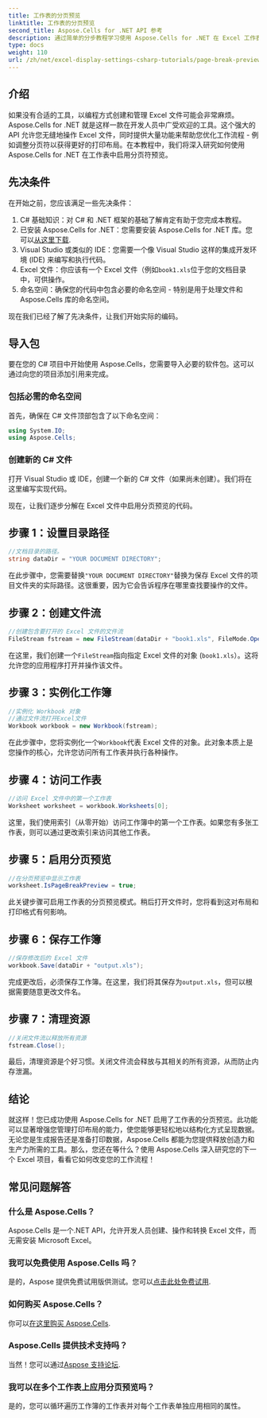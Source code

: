 ```yaml
---
title: 工作表的分页预览
linktitle: 工作表的分页预览
second_title: Aspose.Cells for .NET API 参考
description: 通过简单的分步教程学习使用 Aspose.Cells for .NET 在 Excel 工作表中启用分页预览。
type: docs
weight: 110
url: /zh/net/excel-display-settings-csharp-tutorials/page-break-preview-of-worksheet/
---
```

## 介绍

如果没有合适的工具，以编程方式创建和管理 Excel 文件可能会非常麻烦。Aspose.Cells for .NET 就是这样一款在开发人员中广受欢迎的工具。这个强大的 API 允许您无缝地操作 Excel 文件，同时提供大量功能来帮助您优化工作流程 - 例如调整分页符以获得更好的打印布局。在本教程中，我们将深入研究如何使用 Aspose.Cells for .NET 在工作表中启用分页符预览。

## 先决条件

在开始之前，您应该满足一些先决条件：

1. C# 基础知识：对 C# 和 .NET 框架的基础了解肯定有助于您完成本教程。
2. 已安装 Aspose.Cells for .NET：您需要安装 Aspose.Cells for .NET 库。您可以[从这里下载](https://releases.aspose.com/cells/net/).
3. Visual Studio 或类似的 IDE：您需要一个像 Visual Studio 这样的集成开发环境 (IDE) 来编写和执行代码。
4. Excel 文件：你应该有一个 Excel 文件（例如`book1.xls`位于您的文档目录中，可供操作。
5. 命名空间：确保您的代码中包含必要的命名空间 - 特别是用于处理文件和 Aspose.Cells 库的命名空间。

现在我们已经了解了先决条件，让我们开始实际的编码。

## 导入包

要在您的 C# 项目中开始使用 Aspose.Cells，您需要导入必要的软件包。这可以通过向您的项目添加引用来完成。

### 包括必需的命名空间

首先，确保在 C# 文件顶部包含了以下命名空间：

```csharp
using System.IO;
using Aspose.Cells;
```

### 创建新的 C# 文件

打开 Visual Studio 或 IDE，创建一个新的 C# 文件（如果尚未创建）。我们将在这里编写实现代码。


现在，让我们逐步分解在 Excel 文件中启用分页预览的代码。

## 步骤 1：设置目录路径

```csharp
//文档目录的路径。
string dataDir = "YOUR DOCUMENT DIRECTORY";
```

在此步骤中，您需要替换`"YOUR DOCUMENT DIRECTORY"`替换为保存 Excel 文件的项目文件夹的实际路径。这很重要，因为它会告诉程序在哪里查找要操作的文件。

## 步骤 2：创建文件流

```csharp
//创建包含要打开的 Excel 文件的文件流
FileStream fstream = new FileStream(dataDir + "book1.xls", FileMode.Open);
```

在这里，我们创建一个`FileStream`指向指定 Excel 文件的对象 (`book1.xls`）。这将允许您的应用程序打开并操作该文件。

## 步骤 3：实例化工作簿

```csharp
//实例化 Workbook 对象
//通过文件流打开Excel文件
Workbook workbook = new Workbook(fstream);
```

在此步骤中，您将实例化一个`Workbook`代表 Excel 文件的对象。此对象本质上是您操作的核心，允许您访问所有工作表并执行各种操作。

## 步骤 4：访问工作表

```csharp
//访问 Excel 文件中的第一个工作表
Worksheet worksheet = workbook.Worksheets[0];
```

这里，我们使用索引（从零开始）访问工作簿中的第一个工作表。如果您有多张工作表，则可以通过更改索引来访问其他工作表。

## 步骤 5：启用分页预览

```csharp
//在分页预览中显示工作表
worksheet.IsPageBreakPreview = true;
```

此关键步骤可启用工作表的分页预览模式。稍后打开文件时，您将看到这对布局和打印格式有何影响。

## 步骤 6：保存工作簿

```csharp
//保存修改后的 Excel 文件
workbook.Save(dataDir + "output.xls");
```

完成更改后，必须保存工作簿。在这里，我们将其保存为`output.xls`，但可以根据需要随意更改文件名。

## 步骤 7：清理资源

```csharp
//关闭文件流以释放所有资源
fstream.Close();
```

最后，清理资源是个好习惯。关闭文件流会释放与其相关的所有资源，从而防止内存泄漏。

## 结论

就这样！您已成功使用 Aspose.Cells for .NET 启用了工作表的分页预览。此功能可以显著增强您管理打印布局的能力，使您能够更轻松地以结构化方式呈现数据。无论您是生成报告还是准备打印数据，Aspose.Cells 都能为您提供释放创造力和生产力所需的工具。那么，您还在等什么？使用 Aspose.Cells 深入研究您的下一个 Excel 项目，看看它如何改变您的工作流程！

## 常见问题解答

### 什么是 Aspose.Cells？
Aspose.Cells 是一个.NET API，允许开发人员创建、操作和转换 Excel 文件，而无需安装 Microsoft Excel。

### 我可以免费使用 Aspose.Cells 吗？
是的，Aspose 提供免费试用版供测试。您可以[点击此处免费试用](https://releases.aspose.com/).

### 如何购买 Aspose.Cells？
你可以[在这里购买 Aspose.Cells](https://purchase.aspose.com/buy).

### Aspose.Cells 提供技术支持吗？
当然！您可以通过[Aspose 支持论坛](https://forum.aspose.com/c/cells/9).

### 我可以在多个工作表上应用分页预览吗？
是的，您可以循环遍历工作簿的工作表并对每个工作表单独应用相同的属性。